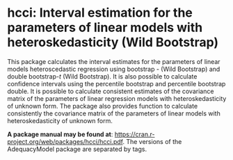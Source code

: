 # hcci: Interval estimation for the parameters of linear models with heteroskedasticity (Wild Bootstrap)


This package calculates the interval estimates for the parameters of linear models heteroscedastic regression using bootstrap - (Wild Bootstrap) and double bootstrap-*t* (Wild Bootstrap). It is also possible to calculate confidence intervals using the percentile bootstrap and percentile bootstrap double. It is possible to calculate consistent estimates of the covariance matrix of the parameters of linear regression models with heteroskedasticity of unknown form. The package also provides function to calculate consistently the covariance matrix of the parameters of linear models with heteroskedasticity of unknown form.


**A package manual may be found at**: https://cran.r-project.org/web/packages/hcci/hcci.pdf. The versions of the AdequacyModel package are separated by tags.
